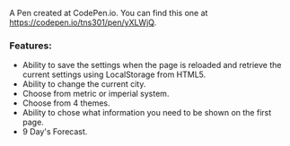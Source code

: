 A Pen created at CodePen.io. You can find this one at https://codepen.io/tns301/pen/yXLWjQ.


### Features:

* Ability to save the settings when the page is reloaded and retrieve the current settings using LocalStorage from HTML5.
* Ability to change the current city.
* Choose from metric or imperial system.
* Choose from 4 themes.
* Ability to chose what information you need to be shown on the first page.
* 9 Day's Forecast.
